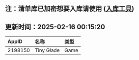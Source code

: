 ## 注：清单库已加密想要入库请使用 ([入库工具](https://github.com/BlankTMing/ManifestAutoUpdate/releases))

## 更新时间：2025-02-16 00:15:20
| AppID | 名称 | 类型  |
| :-------------------- | :----------------------------- | :----------- |
| 2198150 | Tiny Glade| Game |
